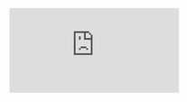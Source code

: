 ![cv 1](https://github.com/Farhan-Fadillah/the-journey-of-farhan-fadillah/blob/ebad9c7100d422ccc484f36bd94cd8b6a02e2559/CV-PDF/(1)%20CV%20ATS%20Farhan%20Fadillah.pdf)
